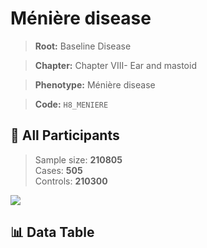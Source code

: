 # Ménière disease

> **Root:** Baseline Disease  

> **Chapter:** Chapter VIII- Ear and mastoid  

> **Phenotype:** Ménière disease  

> **Code:** `H8_MENIERE`

## 🧪 All Participants  
> Sample size: **210805**  
> Cases: **505**  
> Controls: **210300**
<img src="/Sensitive/Figures/ALL/Incidence/H8_MENIERE.png"/>

## 📊 Data Table
<CsvTableMRF src="/Sensitive/Data/ALL/Incidence/COX_H8_MENIERE.csv"/>

